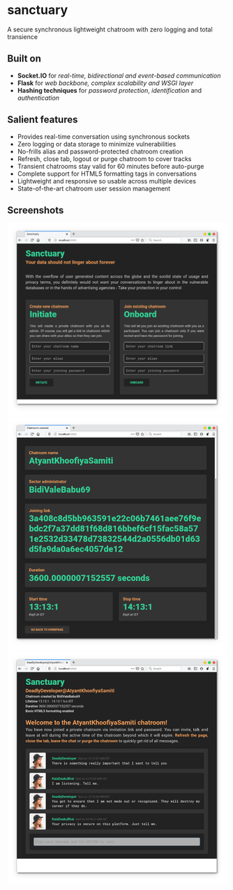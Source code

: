 # sanctuary
A secure synchronous lightweight chatroom with zero logging and total transience

## Built on
* **Socket.IO** for *real-time, bidirectional and event-based communication*
* **Flask** for *web backbone, complex scalability and WSGI layer*
* **Hashing techniques** for *password protection*, *identification* and *authentication*

## Salient features
* Provides real-time conversation using synchronous sockets
* Zero logging or data storage to minimize vulnerabilities
* No-frills alias and password-protected chatroom creation
* Refresh, close tab, logout or purge chatroom to cover tracks
* Transient chatrooms stay valid for 60 minutes before auto-purge
* Complete support for HTML5 formatting tags in conversations
* Lightweight and responsive so usable across multiple devices
* State-of-the-art chatroom user session management

## Screenshots
![Homepage](/pictures/sanc-homepage.png)
![Making a chatroom](/pictures/sanc-makeredy.png)
![Joining a chatroom](/pictures/sanc-joinredy.png)
